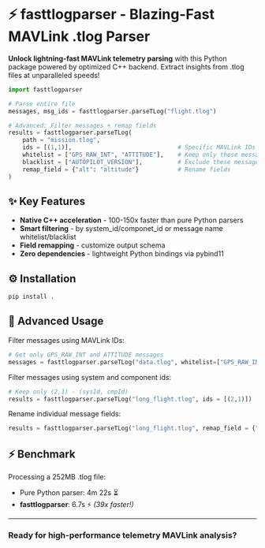 # ⚡ fasttlogparser - Blazing-Fast MAVLink .tlog Parser  

**Unlock lightning-fast MAVLink telemetry parsing** with this Python package powered by optimized C++ backend. Extract insights from .tlog files at unparalleled speeds!  

```python
import fasttlogparser

# Parse entire file
messages, msg_ids = fasttlogparser.parseTLog("flight.tlog")

# Advanced: Filter messages + remap fields
results = fasttlogparser.parseTLog(
    path = "mission.tlog",
    ids = [(1,1)],                              # Specific MAVLink IDs
    whitelist = ["GPS_RAW_INT", "ATTITUDE"],    # Keep only these messages
    blacklist = ["AUTOPILOT_VERSION"],          # Exclude these messages
    remap_field = {"alt": "altitude"}           # Rename fields
)
```

## ✨ Key Features  
- **Native C++ acceleration** - 100-150x faster than pure Python parsers  
- **Smart filtering** - by system_id/componet_id or message name whitelist/blacklist  
- **Field remapping** - customize output schema  
- **Zero dependencies** - lightweight Python bindings via pybind11  

## ⚙️ Installation  
```bash
pip install .
```

## 🔧 Advanced Usage  
Filter messages using MAVLink IDs:  
```python
# Get only GPS_RAW_INT and ATTITUDE messages
messages = fasttlogparser.parseTLog("data.tlog", whitelist=["GPS_RAW_INT", "ATTITUDE"])
```

Filter messages using system and component ids:  
```python
# Keep only (2,1) - (sysId, cmpId)
results = fasttlogparser.parseTLog("long_flight.tlog", ids = [(2,1)])
```

Rename individual message fields:  
```python
results = fasttlogparser.parseTLog("long_flight.tlog", remap_field = {"alt": "altitude"})
```

## ⚡ Benchmark
Processing a 252MB .tlog file:  
- Pure Python parser: 4m 22s ⏳  
- **fasttlogparser**: 6.7s ⚡ *(39x faster!)*  

---
### Ready for high-performance telemetry MAVLink analysis?  
